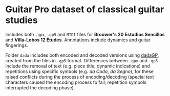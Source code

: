 # Guitar Pro dataset of classical guitar studies

Includes both `.gpx`, `.gp5` and `MIDI` files for **Brouwer's 20 Estudios Sencillos** and **Villa-Lobos 12 Études**. Annotations include dynamics and guitar fingerings. 

Folder `dada` includes both encoded and decoded versions using [dadaGP](https://github.com/dada-bots/dadaGP), created from the files in `.gp5` format. Differences between `.gpx` and `.gp5` include the removal of text (e.g. piece title, dynamic indications) and repetitions using specific symbols (e.g. *da Coda*, *da Segno*), for these raised conflicts during the process of encoding/decoding (special text characters caused the encoding process to fail; repetition symbols interrupted the decoding phase). 


